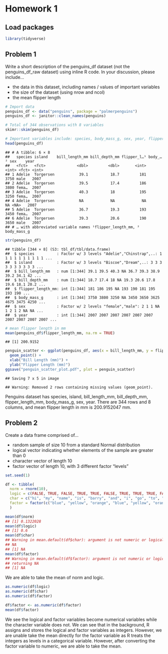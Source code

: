 Homework 1
================

## Load packages

``` r
library(tidyverse)
```

## Problem 1

Write a short description of the penguins_df dataset (not the
penguins_df_raw dataset) using inline R code. In your discussion, please
include…

-   the data in this dataset, including names / values of important
    variables
-   the size of the dataset (using nrow and ncol)
-   the mean flipper length

``` r
# Import data
penguins_df <- data("penguins", package = "palmerpenguins")
penguins_df <- janitor::clean_names(penguins)
```

``` r
# Total of 344 observations with 8 variables
skimr::skim(penguins_df)
```

``` r
# Important variables include: species, body_mass_g, sex, year, flipper_length_mm
head(penguins_df)
```

    ## # A tibble: 6 × 8
    ##   species island    bill_length_mm bill_depth_mm flipper_l…¹ body_…² sex    year
    ##   <fct>   <fct>              <dbl>         <dbl>       <int>   <int> <fct> <int>
    ## 1 Adelie  Torgersen           39.1          18.7         181    3750 male   2007
    ## 2 Adelie  Torgersen           39.5          17.4         186    3800 fema…  2007
    ## 3 Adelie  Torgersen           40.3          18           195    3250 fema…  2007
    ## 4 Adelie  Torgersen           NA            NA            NA      NA <NA>   2007
    ## 5 Adelie  Torgersen           36.7          19.3         193    3450 fema…  2007
    ## 6 Adelie  Torgersen           39.3          20.6         190    3650 male   2007
    ## # … with abbreviated variable names ¹​flipper_length_mm, ²​body_mass_g

``` r
str(penguins_df)
```

    ## tibble [344 × 8] (S3: tbl_df/tbl/data.frame)
    ##  $ species          : Factor w/ 3 levels "Adelie","Chinstrap",..: 1 1 1 1 1 1 1 1 1 1 ...
    ##  $ island           : Factor w/ 3 levels "Biscoe","Dream",..: 3 3 3 3 3 3 3 3 3 3 ...
    ##  $ bill_length_mm   : num [1:344] 39.1 39.5 40.3 NA 36.7 39.3 38.9 39.2 34.1 42 ...
    ##  $ bill_depth_mm    : num [1:344] 18.7 17.4 18 NA 19.3 20.6 17.8 19.6 18.1 20.2 ...
    ##  $ flipper_length_mm: int [1:344] 181 186 195 NA 193 190 181 195 193 190 ...
    ##  $ body_mass_g      : int [1:344] 3750 3800 3250 NA 3450 3650 3625 4675 3475 4250 ...
    ##  $ sex              : Factor w/ 2 levels "female","male": 2 1 1 NA 1 2 1 2 NA NA ...
    ##  $ year             : int [1:344] 2007 2007 2007 2007 2007 2007 2007 2007 2007 2007 ...

``` r
# mean flipper length in mm
mean(penguins_df$flipper_length_mm, na.rm = TRUE)
```

    ## [1] 200.9152

``` r
penguin_scatter <- ggplot(penguins_df, aes(x = bill_length_mm, y = flipper_length_mm, color = species)) + 
  geom_point() +
  xlab("Bill Length (mm)") +
  ylab("Flipper Length (mm)")
ggsave("penguin_scatter_plot.pdf", plot = penguin_scatter)
```

    ## Saving 7 x 5 in image

    ## Warning: Removed 2 rows containing missing values (geom_point).

Penguins dataset has species, island, bill_length_mm, bill_depth_mm,
flipper_length_mm, body_mass_g, sex, year. There are 344 rows and 8
columns, and mean flipper length in mm is 200.9152047 mm.

## Problem 2

Create a data frame comprised of…

-   random sample of size 10 from a standard Normal distribution
-   logical vector indicating whether elements of the sample are greater
    than 0
-   character vector of length 10
-   factor vector of length 10, with 3 different factor “levels”

``` r
set.seed(1)

df <- tibble(
  norm = rnorm(10),
  logic = c(FALSE, TRUE, FALSE, TRUE, TRUE, FALSE, TRUE, TRUE, TRUE, FALSE),
  char = c("hi", "my", "name", "is", "barry", "and", "i", "go", "to", "mailman"),
  factor = factor(c("blue", "yellow", "orange", "blue", "yellow", "orange", "blue", "yellow", "orange", "blue"))
  )
```

``` r
mean(df$norm)
## [1] 0.1322028
mean(df$logic)
## [1] 0.6
mean(df$char)
## Warning in mean.default(df$char): argument is not numeric or logical: returning
## NA
## [1] NA
mean(df$factor)
## Warning in mean.default(df$factor): argument is not numeric or logical:
## returning NA
## [1] NA
```

We are able to take the mean of norm and logic.

``` r
as.numeric(df$logic)
as.numeric(df$char)
as.numeric(df$factor)

df$factor <- as.numeric(df$factor)
mean(df$factor)
```

We see the logical and factor variables become numerical variables while
the character variable does not. We can see that in the background, R
assigns and stores the logical and factor variables as integers.
However, we are unable take the mean directly for the factor variable as
R treats the integers as levels in a categorical variable. However,
after converting the factor variable to numeric, we are able to take the
mean.
